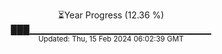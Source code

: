 <p align="center">
⏳Year Progress (12.36 %)<br>
███▁▁▁▁▁▁▁▁▁▁▁▁▁▁▁▁▁▁▁▁▁▁▁▁▁▁▁ <br>
<sub>Updated: Thu, 15 Feb 2024 06:02:39 GMT</sub>
</p>

